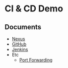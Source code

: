 # CI & CD Demo

## Documents

- [Nexus](./docs/nexus.md)
- [GitHub](./docs/github.md)
- [Jenkins](./docs/jenkins.md)
- Etc
  - [Port Forwarding](./docs/port_forwarding.md)
